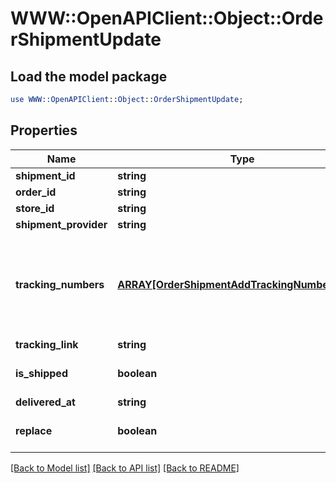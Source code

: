 # WWW::OpenAPIClient::Object::OrderShipmentUpdate

## Load the model package
```perl
use WWW::OpenAPIClient::Object::OrderShipmentUpdate;
```

## Properties
Name | Type | Description | Notes
------------ | ------------- | ------------- | -------------
**shipment_id** | **string** | Shipment id indicates the number of delivery | 
**order_id** | **string** | Defines the order that will be updated | [optional] 
**store_id** | **string** | Store Id | [optional] 
**shipment_provider** | **string** | Defines company name that provide tracking of shipment | [optional] 
**tracking_numbers** | [**ARRAY[OrderShipmentAddTrackingNumbersInner]**](OrderShipmentAddTrackingNumbersInner.md) | Defines shipment&#39;s tracking numbers that have to be added&lt;/br&gt; How set tracking numbers to appropriate carrier:&lt;ul&gt;&lt;li&gt;tracking_numbers[]&#x3D;a2c.demo1,a2c.demo2 - set default carrier&lt;/li&gt;&lt;li&gt;tracking_numbers[&lt;b&gt;carrier_id&lt;/b&gt;]&#x3D;a2c.demo - set appropriate carrier&lt;/li&gt;&lt;/ul&gt;To get the list of carriers IDs that are available in your store, use the &lt;a href &#x3D; \&quot;https://api2cart.com/docs/#/cart/CartInfo\&quot;&gt;cart.info&lt;/a &gt; method | [optional] 
**tracking_link** | **string** | Defines custom tracking link | [optional] 
**is_shipped** | **boolean** | Defines shipment&#39;s status | [optional] [default to true]
**delivered_at** | **string** | Defines the date of delivery | [optional] 
**replace** | **boolean** | Allows rewrite tracking numbers | [optional] [default to true]

[[Back to Model list]](../README.md#documentation-for-models) [[Back to API list]](../README.md#documentation-for-api-endpoints) [[Back to README]](../README.md)



